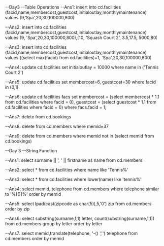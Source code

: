 --Day3
--Table Operations
--Ans1:
insert into cd.facilities (facid,name,membercost,guestcost,initialoutlay,monthlymaintenance)
values (9,'Spa',20,30,100000,800)

--Ans2:
insert into cd.facilities (facid,name,membercost,guestcost,initialoutlay,monthlymaintenance)
values (9, 'Spa',20,30,100000,800),(10, 'Squash Court 2', 3.5,17.5, 5000,80)

--Ans3:
insert into cd.facilities
(facid,name,membercost,guestcost,initialoutlay,monthlymaintenance)
values ((select max(facid) from cd.facilities)+1, 'Spa',20,30,100000,800)

--Ans4:
update cd.facilities set initialoutlay = 10000 where name in ('Tennis Court 2')

--Ans5:
update cd.facilities set membercost=6, guestcost=30 where facid in (0,1)

--Ans6:
update cd.facilities facs
set
    membercost = (select membercost * 1.1 from cd.facilities where facid = 0),
    guestcost = (select guestcost * 1.1 from cd.facilities where facid = 0)
where facs.facid = 1;

--Ans7:
delete from cd.bookings

--Ans8:
delete from cd.members where memid=37

--Ans9:
delete from cd.members where memid not in (select memid from cd.bookings)


--Day 3
--String Function

--Ans1:
select surname || ', ' || firstname as name from cd.members

--Ans2:
select * from cd.facilities where name like 'Tennis%'

--Ans3:
select * from cd.facilities where lower(name) like 'tennis%'

--Ans4:
select memid, telephone from cd.members where telephone similar to '%[()]%' order by memid

--Ans5:
select lpad(cast(zipcode as char(5)),5,'0') zip from cd.members order by zip

--Ans6:
select substring(surname,1,1) letter, count(substring(surname,1,1)) from cd.members group by letter order by letter

--Ans7:
select memid,translate(telephone, '-() ','') telephone  from cd.members order by memid
